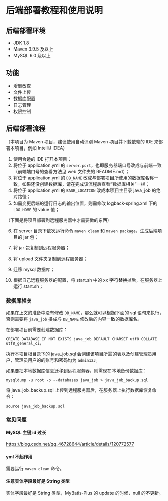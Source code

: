 # 后端部署教程和使用说明

## 后端部署环境

* JDK 1.8
* Maven 3.9.5 及以上
* MySQL 6.0 及以上

## 功能

* 增删改查
* 文件上传
* 数据库配置
* 日志管理
* 权限控制

## 后端部署流程

（本项目为 Maven 项目，建议使用自动识别 Maven 项目并下载依赖的 IDE 来部署本项目，例如 IntelliJ IDEA）

1. 使用合适的 IDE 打开本项目；
2. 将位于 application.yml 的 `server.port`，也即服务器端口号改成与前端一致（前端端口号的查看方法见 web 文件夹的 README.md）；
3. 将位于 application.yml 的 `DB_NAME` 改成与部署项目所使用的数据库名称一致，如果还没创建数据库，请在完成该流程后查看“数据库相关”一栏；
4. 将位于 application.yml 的 `BASE_LOCATION` 改成本项目主目录 java_job 的绝对路径；
5. 如需变更后端的运行日志的输出位置，则需修改 logback-spring.xml 下的 `LOG_HOME` 的 value 值；

（下面是将项目部署到远程服务器中才需要做的东西）

6. 在 server 目录下依次运行命令 `maven clean` 和 `maven package`，生成后端项目的 jar 包；

7. 将 jar 包复制到远程服务器；

8. 将 upload 文件夹复制到远程服务器；

9. 迁移 mysql 数据库；

10. 根据自己远程服务器的配置，将 start.sh 中的 xx 字符替换掉后，在服务器上运行 start.sh；

### 数据库相关

如果在上文的准备中没有修改 `DB_NAME`，那么就可以根据下面的 sql 语句来执行，否则需要将 `java_job` 换成与 `DB_NAME` 修改后的内容一致的数据库名。

在部署项目前需要创建数据库：

`CREATE DATABASE IF NOT EXISTS java_job DEFAULT CHARSET utf8 COLLATE utf8_general_ci;`

执行本项目根目录下的 java_job.sql 会创建该项目所需的表以及创建管理员用户，管理员用户的的账号和密码均为 `admin123`。

如果要把本地数据库信息迁移到远程服务器，则需现在本地备份数据库：

`mysqldump -u root -p --databases java_job > java_job_backup.sql`

将 java_job_backup.sql 上传到远程服务器后，在服务器上执行数据库恢复命令：

`source java_job_backup.sql`


### 常见问题

#### MySQL 主键 id 过长

https://blog.csdn.net/qq_46728644/article/details/120772577

#### yml 不起作用

需要运行 `maven clean` 命令。 

#### 注意实体字段最好是 String 类型

实体字段最好是 String 类型，MyBatis-Plus 的 update 的时候，null 的不更新。





